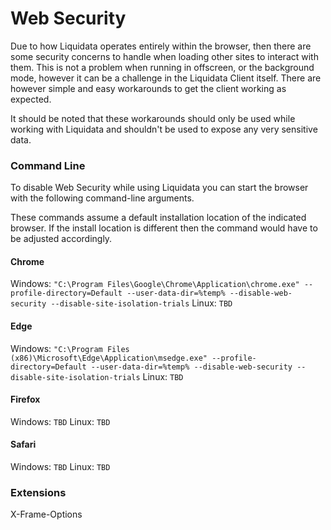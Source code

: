 # Web Security
Due to how Liquidata operates entirely within the browser, then there are some security concerns to handle when loading other sites to interact with them. This is not a problem when running in offscreen, or the background mode, however it can be a challenge in the Liquidata Client itself. There are however simple and easy workarounds to get the client working as expected.

It should be noted that these workarounds should only be used while working with Liquidata and shouldn't be used to expose any very sensitive data.

### Command Line
To disable Web Security while using Liquidata you can start the browser with the following command-line arguments.

These commands assume a default installation location of the indicated browser. If the install location is different then the command would have to be adjusted accordingly.

#### Chrome
Windows: `"C:\Program Files\Google\Chrome\Application\chrome.exe" --profile-directory=Default --user-data-dir=%temp% --disable-web-security --disable-site-isolation-trials`
Linux: `TBD`

#### Edge
Windows: `"C:\Program Files (x86)\Microsoft\Edge\Application\msedge.exe" --profile-directory=Default --user-data-dir=%temp% --disable-web-security --disable-site-isolation-trials`
Linux: `TBD`

#### Firefox
Windows: `TBD`
Linux: `TBD`

#### Safari
Windows: `TBD`
Linux: `TBD`

### Extensions
X-Frame-Options
